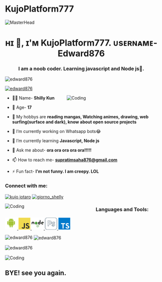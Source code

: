 <h1>KujoPlatform777</h1>

![MasterHead](https://images-wixmp-ed30a86b8c4ca887773594c2.wixmp.com/f/785fcca0-facc-48a6-a7bf-022b4b89d1fc/d91qkw7-4d07daf4-e3a7-4601-b275-c9a4d78740e9.gif?token=eyJ0eXAiOiJKV1QiLCJhbGciOiJIUzI1NiJ9.eyJzdWIiOiJ1cm46YXBwOiIsImlzcyI6InVybjphcHA6Iiwib2JqIjpbW3sicGF0aCI6IlwvZlwvNzg1ZmNjYTAtZmFjYy00OGE2LWE3YmYtMDIyYjRiODlkMWZjXC9kOTFxa3c3LTRkMDdkYWY0LWUzYTctNDYwMS1iMjc1LWM5YTRkNzg3NDBlOS5naWYifV1dLCJhdWQiOlsidXJuOnNlcnZpY2U6ZmlsZS5kb3dubG9hZCJdfQ.GybJz9vM8izQ_m6b02zujOvLaQVfpYH995vnbjMyxq0)

<h1 align="center">ʜɪ 👋, ɪ'ᴍ KujoPlatform777. ᴜsᴇʀɴᴀᴍᴇ- Edward876</h1>
<h3 align="center">I am a noob coder. Learning javascript and Node js👀.</h3>

<p align="left"> <img src="https://komarev.com/ghpvc/?username=edward876&label=Profile%20views&color=0e75b6&style=flat" alt="edward876" /> </p>

<p align="left"> <a href="https://github.com/ryo-ma/github-profile-trophy"><img src="https://github-profile-trophy.vercel.app/?username=edward876" alt="edward876" /></a> </p>
<img align="right" alt="Coding" width="300" src="https://i.pinimg.com/originals/a3/9a/b8/a39ab8da40260a8ea4f1a84cb0fa55e0.gif">

- 💜✨ Name- **Shilly Kun**

- 🎂 Age- **17**

- 🍥 My hobbys are **reading mangas, Watching animes, drawing, web surfing(surface and dark), know about open source projects**


- 🔭 I’m currently working on Whatsapp bots😂

- 🌱 I’m currently learning **Javascript, Node js**

- 💬 Ask me about- **ora ora ora ora ora!!!!!**

- 📫 How to reach me- **supratimsaha876@gmail.com**

- ⚡ Fun fact- **I'm not funny. I am creepy. LOL**

<h3 align="left">Connect with me:</h3>
<p align="left">
<a href="https://fb.com/kujo jotaro" target="blank"><img align="center" src="https://cdn.jsdelivr.net/npm/simple-icons@3.0.1/icons/facebook.svg" alt="kujo jotaro" height="30" width="40" /></a>
<a href="https://instagram.com/giorno_shelly" target="blank"><img align="center" src="https://cdn.jsdelivr.net/npm/simple-icons@3.0.1/icons/instagram.svg" alt="giorno_shelly" height="30" width="40" /></a>
</p>
<img align="left" alt="Coding" width="300" src="http://pa1.narvii.com/7118/d0832c8c7f818106ce590692af0d3d00196eebb3r1-267-320_00.gif">
<h3 align="left">Languages and Tools:</h3>
<p align="left"> <a href="https://developer.android.com" target="_blank"> <img src="https://raw.githubusercontent.com/devicons/devicon/master/icons/android/android-original-wordmark.svg" alt="android" width="40" height="40"/> </a> <a href="https://developer.mozilla.org/en-US/docs/Web/JavaScript" target="_blank"> <img src="https://raw.githubusercontent.com/devicons/devicon/master/icons/javascript/javascript-original.svg" alt="javascript" width="40" height="40"/> </a> <a href="https://nodejs.org" target="_blank"> <img src="https://raw.githubusercontent.com/devicons/devicon/master/icons/nodejs/nodejs-original-wordmark.svg" alt="nodejs" width="40" height="40"/> </a> <a href="https://www.photoshop.com/en" target="_blank"> <img src="https://raw.githubusercontent.com/devicons/devicon/master/icons/photoshop/photoshop-line.svg" alt="photoshop" width="40" height="40"/> </a> <a href="https://www.typescriptlang.org/" target="_blank"> <img src="https://raw.githubusercontent.com/devicons/devicon/master/icons/typescript/typescript-original.svg" alt="typescript" width="40" height="40"/> </a> </p>

<p><img align="left" src="https://github-readme-stats.vercel.app/api/top-langs?username=edward876&show_icons=true&locale=en&layout=compact" alt="edward876" /></p>

<p>&nbsp;<img align="center" src="https://github-readme-stats.vercel.app/api?username=edward876&show_icons=true&locale=en" alt="edward876" /></p>

<p><img align="center" src="https://github-readme-streak-stats.herokuapp.com/?user=edward876&" alt="edward876" /></p>
<img align="center" alt="Coding" width="300" src="https://static.wikia.nocookie.net/f2bfb029-c543-476c-8fca-7c673741194f"> <h2>BYE! see you again.</h2>
